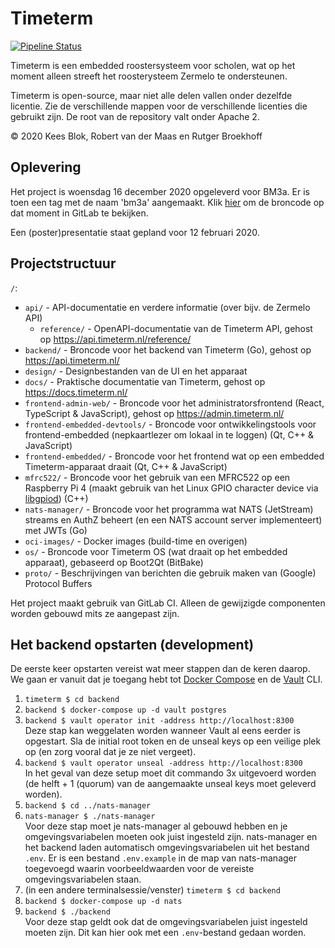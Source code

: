 # Timeterm

[![Pipeline Status](https://gitlab.com/timeterm/timeterm/badges/master/pipeline.svg)](https://gitlab.com/timeterm/timeterm/-/pipelines)

Timeterm is een embedded roostersysteem voor scholen, wat op het moment alleen streeft het roosterysteem Zermelo te ondersteunen.

Timeterm is open-source, maar niet alle delen vallen onder dezelfde licentie. Zie de verschillende mappen voor de verschillende licenties die gebruikt zijn. De root van de repository valt onder Apache 2.

© 2020 Kees Blok, Robert van der Maas en Rutger Broekhoff

## Oplevering

Het project is woensdag 16 december 2020 opgeleverd voor BM3a. Er is toen een tag met de naam 'bm3a' aangemaakt.
Klik [hier](https://gitlab.com/timeterm/timeterm/-/tree/bm3a) om de broncode op dat moment in GitLab te bekijken.

Een (poster)presentatie staat gepland voor 12 februari 2020.

## Projectstructuur

`/`:
- `api/` - API-documentatie en verdere informatie (over bijv. de Zermelo API)
  - `reference/` - OpenAPI-documentatie van de Timeterm API, gehost op https://api.timeterm.nl/reference/
- `backend/` - Broncode voor het backend van Timeterm (Go), gehost op https://api.timeterm.nl/
- `design/` - Designbestanden van de UI en het apparaat
- `docs/` - Praktische documentatie van Timeterm, gehost op https://docs.timeterm.nl/
- `frontend-admin-web/` - Broncode voor het administratorsfrontend (React, TypeScript & JavaScript), gehost op https://admin.timeterm.nl/
- `frontend-embedded-devtools/` - Broncode voor ontwikkelingstools voor frontend-embedded (nepkaartlezer om lokaal in te loggen) (Qt, C++ & JavaScript)
- `frontend-embedded/` - Broncode voor het frontend wat op een embedded Timeterm-apparaat draait (Qt, C++ & JavaScript)
- `mfrc522/` - Broncode voor het gebruik van een MFRC522 op een Raspberry Pi 4 (maakt gebruik van het Linux GPIO character device via [libgpiod](https://git.kernel.org/pub/scm/libs/libgpiod/libgpiod.git/)) (C++)
- `nats-manager/` - Broncode voor het programma wat NATS (JetStream) streams en AuthZ beheert (en een NATS account server implementeert) met JWTs (Go)
- `oci-images/` - Docker images (build-time en overigen)
- `os/` - Broncode voor Timeterm OS (wat draait op het embedded apparaat), gebaseerd op Boot2Qt (BitBake)
- `proto/` - Beschrijvingen van berichten die gebruik maken van (Google) Protocol Buffers

Het project maakt gebruik van GitLab CI. Alleen de gewijzigde componenten worden gebouwd mits ze aangepast zijn.

## Het backend opstarten (development)

De eerste keer opstarten vereist wat meer stappen dan de keren daarop.
We gaan er vanuit dat je toegang hebt tot [Docker Compose](https://docs.docker.com/compose/) en de [Vault](https://www.vaultproject.io/) CLI.

1. `timeterm $ cd backend`
2. `backend $ docker-compose up -d vault postgres`
3. `backend $ vault operator init -address http://localhost:8300`  
   Deze stap kan weggelaten worden wanneer Vault al eens eerder is opgestart. 
	 Sla de initial root token en de unseal keys op een veilige plek op (en zorg vooral dat je ze niet vergeet).
4. `backend $ vault operator unseal -address http://localhost:8300`  
   In het geval van deze setup moet dit commando 3x uitgevoerd worden (de helft + 1 (quorum) van de aangemaakte unseal keys moet geleverd worden). 
5. `backend $ cd ../nats-manager`
6. `nats-manager $ ./nats-manager`  
   Voor deze stap moet je nats-manager al gebouwd hebben en je omgevingsvariabelen moeten ook juist ingesteld zijn.
	 nats-manager en het backend laden automatisch omgevingsvariabelen uit het bestand `.env`.
	 Er is een bestand `.env.example` in de map van nats-manager toegevoegd waarin voorbeeldwaarden voor de vereiste
	 omgevingsvariabelen staan.
7. (in een andere terminalsessie/venster) `timeterm $ cd backend`
8. `backend $ docker-compose up -d nats`
9. `backend $ ./backend`  
   Voor deze stap geldt ook dat de omgevingsvariabelen juist ingesteld moeten zijn. Dit kan hier ook met een `.env`-bestand gedaan worden.


